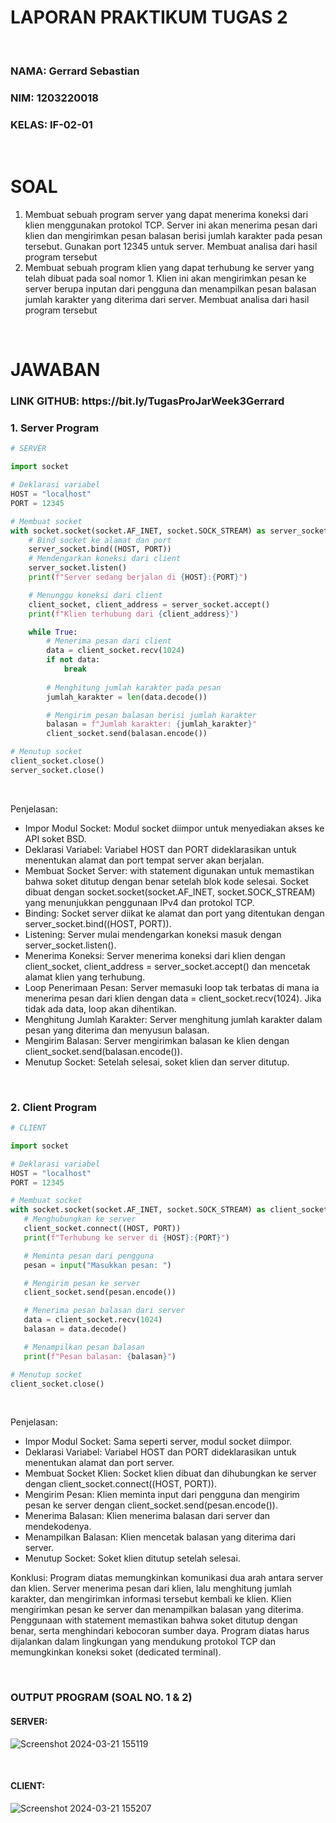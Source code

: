 # LAPORAN PRAKTIKUM TUGAS 2
<br>

<h3>NAMA: Gerrard Sebastian</h3>
<h3>NIM: 1203220018</h3>
<h3>KELAS: IF-02-01</h3>
<br>

# SOAL
1.	Membuat sebuah program server yang dapat menerima koneksi dari klien menggunakan protokol TCP. Server ini akan menerima pesan dari klien dan mengirimkan pesan balasan berisi jumlah karakter pada pesan tersebut. Gunakan port 12345 untuk server. Membuat analisa dari hasil program tersebut
2.	Membuat sebuah program klien yang dapat terhubung ke server yang telah dibuat pada soal nomor 1. Klien ini akan mengirimkan pesan ke server berupa inputan dari pengguna dan menampilkan pesan balasan jumlah karakter yang diterima dari server. Membuat analisa dari hasil program tersebut
<br>

# JAWABAN
<h3>LINK GITHUB: https://bit.ly/TugasProJarWeek3Gerrard </h3>

### 1.	Server Program
```python
# SERVER

import socket

# Deklarasi variabel
HOST = "localhost"
PORT = 12345

# Membuat socket
with socket.socket(socket.AF_INET, socket.SOCK_STREAM) as server_socket:
    # Bind socket ke alamat dan port
    server_socket.bind((HOST, PORT))
    # Mendengarkan koneksi dari client
    server_socket.listen()
    print(f"Server sedang berjalan di {HOST}:{PORT}")

    # Menunggu koneksi dari client
    client_socket, client_address = server_socket.accept()
    print(f"Klien terhubung dari {client_address}")

    while True:
        # Menerima pesan dari client
        data = client_socket.recv(1024)
        if not data:
            break
        
        # Menghitung jumlah karakter pada pesan
        jumlah_karakter = len(data.decode())

        # Mengirim pesan balasan berisi jumlah karakter
        balasan = f"Jumlah karakter: {jumlah_karakter}"
        client_socket.send(balasan.encode())

# Menutup socket
client_socket.close()
server_socket.close()
```
<br>

Penjelasan:
-	Impor Modul Socket: Modul socket diimpor untuk menyediakan akses ke API soket BSD.
-	Deklarasi Variabel: Variabel HOST dan PORT dideklarasikan untuk menentukan alamat dan port tempat server akan berjalan.
-	Membuat Socket Server: with statement digunakan untuk memastikan bahwa soket ditutup dengan benar setelah blok kode selesai. Socket dibuat dengan socket.socket(socket.AF_INET, socket.SOCK_STREAM) yang menunjukkan penggunaan IPv4 dan protokol TCP.
-	Binding: Socket server diikat ke alamat dan port yang ditentukan dengan server_socket.bind((HOST, PORT)).
-	Listening: Server mulai mendengarkan koneksi masuk dengan server_socket.listen().
-	Menerima Koneksi: Server menerima koneksi dari klien dengan client_socket, client_address = server_socket.accept() dan mencetak alamat klien yang terhubung.
-	Loop Penerimaan Pesan: Server memasuki loop tak terbatas di mana ia menerima pesan dari klien dengan data = client_socket.recv(1024). Jika tidak ada data, loop akan dihentikan.
-	Menghitung Jumlah Karakter: Server menghitung jumlah karakter dalam pesan yang diterima dan menyusun balasan.
-	Mengirim Balasan: Server mengirimkan balasan ke klien dengan client_socket.send(balasan.encode()).
-	Menutup Socket: Setelah selesai, soket klien dan server ditutup.

<br>

### 2.	Client Program
 ```python
# CLIENT

import socket

# Deklarasi variabel
HOST = "localhost"
PORT = 12345

# Membuat socket
with socket.socket(socket.AF_INET, socket.SOCK_STREAM) as client_socket:
    # Menghubungkan ke server
    client_socket.connect((HOST, PORT))
    print(f"Terhubung ke server di {HOST}:{PORT}")

    # Meminta pesan dari pengguna
    pesan = input("Masukkan pesan: ")

    # Mengirim pesan ke server
    client_socket.send(pesan.encode())

    # Menerima pesan balasan dari server
    data = client_socket.recv(1024)
    balasan = data.decode()

    # Menampilkan pesan balasan
    print(f"Pesan balasan: {balasan}")

# Menutup socket
client_socket.close()
```
<br>

Penjelasan:
-	Impor Modul Socket: Sama seperti server, modul socket diimpor.
-	Deklarasi Variabel: Variabel HOST dan PORT dideklarasikan untuk menentukan alamat dan port server.
-	Membuat Socket Klien: Socket klien dibuat dan dihubungkan ke server dengan client_socket.connect((HOST, PORT)).
-	Mengirim Pesan: Klien meminta input dari pengguna dan mengirim pesan ke server dengan client_socket.send(pesan.encode()).
-	Menerima Balasan: Klien menerima balasan dari server dan mendekodenya.
-	Menampilkan Balasan: Klien mencetak balasan yang diterima dari server.
-	Menutup Socket: Soket klien ditutup setelah selesai.

Konklusi: Program diatas memungkinkan komunikasi dua arah antara server dan klien. Server menerima pesan dari klien, lalu menghitung jumlah karakter, dan mengirimkan informasi tersebut kembali ke klien. Klien mengirimkan pesan ke server dan menampilkan balasan yang diterima. Penggunaan with statement memastikan bahwa soket ditutup dengan benar, serta menghindari kebocoran sumber daya. Program diatas harus dijalankan dalam lingkungan yang mendukung protokol TCP dan memungkinkan koneksi soket (dedicated terminal).

<br>

### OUTPUT PROGRAM (SOAL NO. 1 & 2)
#### SERVER:
![Screenshot 2024-03-21 155119](https://github.com/gerrardgs/Python-Heritage/assets/114888829/d8aeef66-a28b-46b3-a86e-7110027b13cb)

<br>

#### CLIENT:
![Screenshot 2024-03-21 155207](https://github.com/gerrardgs/Python-Heritage/assets/114888829/52a2bc8f-027c-468a-99b4-e19e6d8d7b1a)
